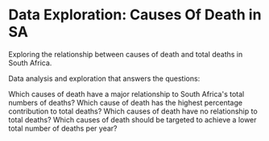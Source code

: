 # Data Exploration: Causes Of Death in SA

Exploring the relationship between causes of death and total deaths in South Africa.

Data analysis and exploration that answers the questions:

Which causes of death have a major relationship to South Africa's total numbers of deaths?
Which cause of death has the highest percentage contribution to total deaths?
Which causes of death have no relationship to total deaths?
Which causes of death should be targeted to achieve a lower total number of deaths per year?
